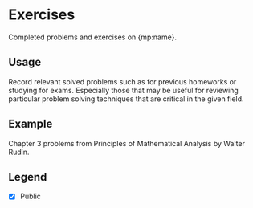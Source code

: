 # Exercises
Completed problems and exercises on {mp:name}.

## Usage
Record relevant solved problems such as for previous homeworks or studying for exams. Especially those that may be useful for reviewing particular problem solving techniques that are critical in the given field.

## Example
Chapter 3 problems from Principles of Mathematical Analysis by Walter Rudin.

## Legend
- [x] Public